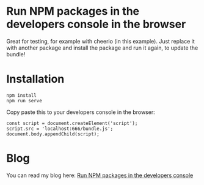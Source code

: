 # Run NPM packages in the developers console in the browser

Great for testing, for example with cheerio (in this example). 
Just replace it with another package and install the package and run it again, to update the bundle!

# Installation

`npm install`  
`npm run serve`

Copy paste this to your developers console in the browser:
```
const script = document.createElement('script');
script.src = 'localhost:666/bundle.js';
document.body.appendChild(script);
```

# Blog

You can read my blog here: [Run NPM packages in the developers console](https://dev.to/wimdenherder/run-npm-packages-in-developers-console-on-any-site-2a78)